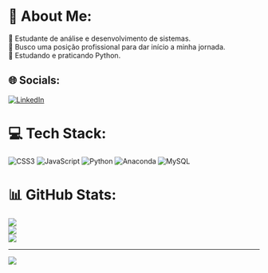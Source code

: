 # 💫 About Me:
🔭 Estudante de análise e desenvolvimento de sistemas.<br>👯 Busco uma posição profissional para dar início a minha jornada.<br>🌱 Estudando e praticando Python.


## 🌐 Socials:
[![LinkedIn](https://img.shields.io/badge/LinkedIn-%230077B5.svg?logo=linkedin&logoColor=white)](https://linkedin.com/in/www.linkedin.com/in/lucas-barbosa-ti) 

# 💻 Tech Stack:
![CSS3](https://img.shields.io/badge/css3-%231572B6.svg?style=for-the-badge&logo=css3&logoColor=white) ![JavaScript](https://img.shields.io/badge/javascript-%23323330.svg?style=for-the-badge&logo=javascript&logoColor=%23F7DF1E) ![Python](https://img.shields.io/badge/python-3670A0?style=for-the-badge&logo=python&logoColor=ffdd54) ![Anaconda](https://img.shields.io/badge/Anaconda-%2344A833.svg?style=for-the-badge&logo=anaconda&logoColor=white) ![MySQL](https://img.shields.io/badge/mysql-%2300f.svg?style=for-the-badge&logo=mysql&logoColor=white)
# 📊 GitHub Stats:
![](https://github-readme-stats.vercel.app/api?username=lucasbarbosa98&theme=midnight-purple&hide_border=true&include_all_commits=true&count_private=false)<br/>
![](https://github-readme-streak-stats.herokuapp.com/?user=lucasbarbosa98&theme=midnight-purple&hide_border=true)<br/>
![](https://github-readme-stats.vercel.app/api/top-langs/?username=lucasbarbosa98&theme=midnight-purple&hide_border=true&include_all_commits=true&count_private=false&layout=compact)

---
[![](https://visitcount.itsvg.in/api?id=lucasbarbosa98&icon=0&color=0)](https://visitcount.itsvg.in)

<!-- Proudly created with GPRM ( https://gprm.itsvg.in ) -->